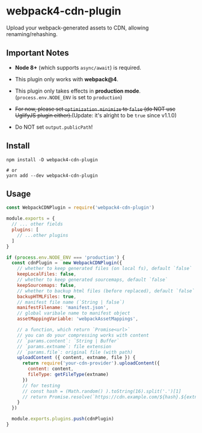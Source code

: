 # webpack4-cdn-plugin

Upload your webpack-generated assets to CDN, allowing renaming/rehashing.

## Important Notes

- **Node 8+** (which supports `async/await`) is required.

- This plugin only works with **webpack@4**.

- This plugin only takes effects in **production mode**. (`process.env.NODE_ENV` is set to `production`)

- <del>For now, please set `optimization.minimize` to `false` (do NOT use UglifyJS plugin either).</del>(Update: it's alright to be `true` since v1.1.0)

- Do NOT set `output.publicPath`!

## Install

```
npm install -D webpack4-cdn-plugin

# or
yarn add --dev webpack4-cdn-plugin
```

## Usage

```js
const WebpackCDNPlugin = require('webpack4-cdn-plugin')

module.exports = {
  // ... other fields
  plugins: [
    // ...other plugins
  ]
}

if (process.env.NODE_ENV === 'production') {
  const cdnPlugin =  new WebpackCDNPlugin({
    // whether to keep generated files (on local fs), default `false`
    keepLocalFiles: false,
    // whether to keep generated sourcemaps, default `false`
    keepSourcemaps: false,
    // whether to backup html files (before replaced), default `false`
    backupHTMLFiles: true,
    // manifest file name (`String | false`)
    manifestFilename: 'manifest.json',
    // global varibale name to manifest object
    assetMappingVariable: 'webpackAssetMappings',

    // a function, which return `Promise<url>`
    // you can do your compressing works with content
    // `params.content`: `String | Buffer`
    // `params.extname`: file extension
    // `params.file`: original file (with path)
    uploadContent ({ content, extname, file }) {
      return require('your-cdn-provider').uploadContent({
        content: content,
        fileType: getFileType(extname)
      })
      // for testing
      // const hash = (Math.random() ).toString(16).split('.')[1]
      // return Promise.resolve(`https://cdn.example.com/${hash}.${extname}`)
    }
  })

  module.exports.plugins.push(cdnPlugin)
}
```
